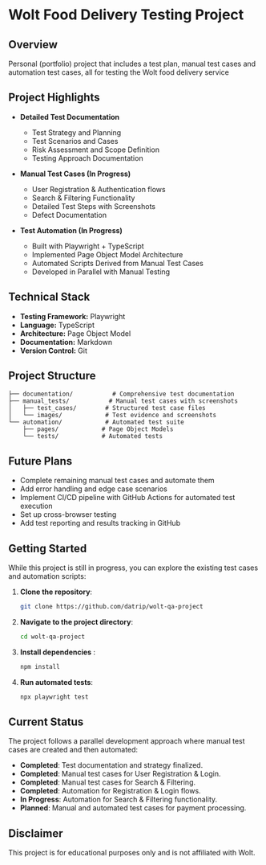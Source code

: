 # Wolt Food Delivery Testing Project

## Overview

Personal (portfolio) project that includes a test plan, manual test cases and automation test cases, all for testing the Wolt food delivery service

## Project Highlights

- **Detailed Test Documentation**
  - Test Strategy and Planning
  - Test Scenarios and Cases
  - Risk Assessment and Scope Definition
  - Testing Approach Documentation

- **Manual Test Cases (In Progress)**
  - User Registration & Authentication flows
  - Search & Filtering Functionality
  - Detailed Test Steps with Screenshots
  - Defect Documentation

- **Test Automation (In Progress)**
  - Built with Playwright + TypeScript
  - Implemented Page Object Model Architecture
  - Automated Scripts Derived from Manual Test Cases
  - Developed in Parallel with Manual Testing

## Technical Stack

- **Testing Framework:** Playwright
- **Language:** TypeScript
- **Architecture:** Page Object Model
- **Documentation:** Markdown
- **Version Control:** Git


## Project Structure

```
├── documentation/           # Comprehensive test documentation
├── manual_tests/           # Manual test cases with screenshots
│   ├── test_cases/        # Structured test case files
│   └── images/            # Test evidence and screenshots
└── automation/            # Automated test suite
    ├── pages/            # Page Object Models
    └── tests/            # Automated tests
```

## Future Plans

- Complete remaining manual test cases and automate them
- Add error handling and edge case scenarios
- Implement CI/CD pipeline with GitHub Actions for automated test execution
- Set up cross-browser testing
- Add test reporting and results tracking in GitHub

## Getting Started

While this project is still in progress, you can explore the existing test cases and automation scripts:

1. **Clone the repository**:

   ```bash
   git clone https://github.com/datrip/wolt-qa-project
   ```
2. **Navigate to the project directory**:

   ```bash
   cd wolt-qa-project
   ```
3. **Install dependencies** :

   ```bash
   npm install
   ```
4. **Run automated tests**:

   ```bash
   npx playwright test
   ```

## Current Status

The project follows a parallel development approach where manual test cases are created and then automated:
- **Completed**: Test documentation and strategy finalized.
- **Completed**: Manual test cases for User Registration & Login.
- **Completed**: Manual test cases for Search & Filtering.
- **Completed**: Automation for Registration & Login flows.
- **In Progress**: Automation for Search & Filtering functionality.
- **Planned**: Manual and automated test cases for payment processing.

## Disclaimer

This project is for educational purposes only and is not affiliated with Wolt.
